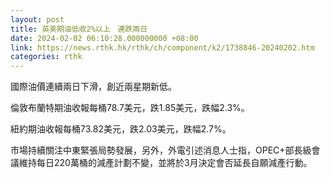 ```yaml
---
layout: post
title: 英美期油低收2%以上　連跌兩日
date: 2024-02-02 06:10:28.000000000 +08:00
link: https://news.rthk.hk/rthk/ch/component/k2/1738846-20240202.htm
categories: rthk
---
```


國際油價連續兩日下滑，創近兩星期新低。

倫敦布蘭特期油收報每桶78.7美元，跌1.85美元，跌幅2.3%。

紐約期油收報每桶73.82美元，跌2.03美元，跌幅2.7%。

市場持續關注中東緊張局勢發展，另外，外電引述消息人士指，OPEC+部長級會議維持每日220萬桶的減產計劃不變，並將於3月決定會否延長自願減產行動。
